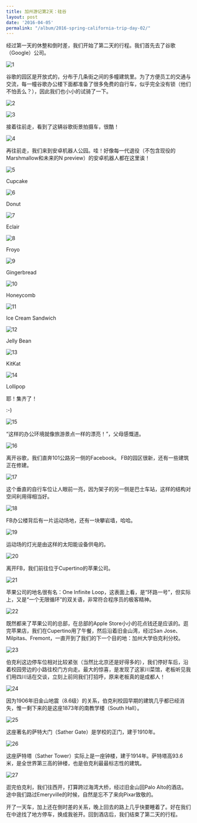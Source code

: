 ```yaml
---
title: 加州游记第2天：硅谷
layout: post
date: '2016-04-05'
permalink: "/album/2016-spring-california-trip-day-02/"
---
```


经过第一天的休整和倒时差，我们开始了第二天的行程。我们首先去了谷歌（Google）公司。

![1](https://pics.huahang.im/albums/2016/加州游记第2天：硅谷/640-1.jpeg)

谷歌的园区是开放式的，分布于几条街之间的多幢建筑里。为了方便员工的交通与交流，每一幢谷歌办公楼下面都准备了很多免费的自行车，似乎完全没有锁（他们不怕丢么？），因此我们也小小的试骑了一下。

![2](https://pics.huahang.im/albums/2016/加州游记第2天：硅谷/640-2.jpeg)

![3](https://pics.huahang.im/albums/2016/加州游记第2天：硅谷/640-3.jpeg)

接着往前走，看到了这辆谷歌街景拍摄车，很酷！

![4](https://pics.huahang.im/albums/2016/加州游记第2天：硅谷/640-4.jpeg)

再往前走，我们来到安卓机器人公园。哇！好像每一代退役（不包含现役的Marshmallow和未来的N preview）的安卓机器人都在这里诶！

![5](https://pics.huahang.im/albums/2016/加州游记第2天：硅谷/640-5.jpeg)

Cupcake

![6](https://pics.huahang.im/albums/2016/加州游记第2天：硅谷/640-6.jpeg)

Donut

![7](https://pics.huahang.im/albums/2016/加州游记第2天：硅谷/640-7.jpeg)

Eclair

![8](https://pics.huahang.im/albums/2016/加州游记第2天：硅谷/640-8.jpeg)

Froyo

![9](https://pics.huahang.im/albums/2016/加州游记第2天：硅谷/640-9.jpeg)

Gingerbread

![10](https://pics.huahang.im/albums/2016/加州游记第2天：硅谷/640-10.jpeg)

Honeycomb

![11](https://pics.huahang.im/albums/2016/加州游记第2天：硅谷/640-11.jpeg)

Ice Cream Sandwich

![12](https://pics.huahang.im/albums/2016/加州游记第2天：硅谷/640-12.jpeg)

Jelly Bean

![13](https://pics.huahang.im/albums/2016/加州游记第2天：硅谷/640-13.jpeg)

KitKat

![14](https://pics.huahang.im/albums/2016/加州游记第2天：硅谷/640-14.jpeg)

Lollipop

耶！集齐了！

:-)

![15](https://pics.huahang.im/albums/2016/加州游记第2天：硅谷/640-15.jpeg)

“这样的办公环境就像旅游景点一样的漂亮！”，父母感慨道。

![16](https://pics.huahang.im/albums/2016/加州游记第2天：硅谷/640-16.jpeg)

离开谷歌，我们直奔101公路另一侧的Facebook。 FB的园区很新，还有一些建筑正在修建。

![17](https://pics.huahang.im/albums/2016/加州游记第2天：硅谷/640-17.jpeg)

这个垂直的自行车位让人眼前一亮，因为架子的另一侧是巴士车站，这样的结构对空间利用得相当好。

![18](https://pics.huahang.im/albums/2016/加州游记第2天：硅谷/640-18.jpeg)

FB办公楼背后有一片运动场地，还有一块攀岩墙，哈哈。

![19](https://pics.huahang.im/albums/2016/加州游记第2天：硅谷/640-19.jpeg)

运动场的灯光是由这样的太阳能设备供电的。

![20](https://pics.huahang.im/albums/2016/加州游记第2天：硅谷/640-20.jpeg)

离开FB，我们前往位于Cupertino的苹果公司。

![21](https://pics.huahang.im/albums/2016/加州游记第2天：硅谷/640-21.jpeg)

苹果公司的地名很有名：One Infinite Loop，这表面上看，是“环路一号”，但实际上，又是“一个无限循环”的双关语，非常符合程序员的极客精神。

![22](https://pics.huahang.im/albums/2016/加州游记第2天：硅谷/640-22.jpeg)

既然都来了苹果公司的总部，在总部的Apple Store小小的花点钱还是应该的。逛完苹果店，我们在Cupertino用了午餐，然后沿着旧金山湾，经过San Jose、Milpitas、Fremont，一直开到了我们的下一个目的地：加州大学伯克利分校。

![23](https://pics.huahang.im/albums/2016/加州游记第2天：硅谷/640-23.jpeg)

伯克利这边停车位相对比较紧张（当然比北京还是好得多的），我们停好车后，沿着校园旁边的小路往校门方向走。最大的惊喜，是发现了这家川菜馆，老板听见我们用四川话在交谈，立刻上前同我们打招呼，原来老板真的是成都人！

![24](https://pics.huahang.im/albums/2016/加州游记第2天：硅谷/640-24.jpeg)

因为1906年旧金山地震（8.6级）的关系，伯克利校园早期的建筑几乎都已经消失，惟一剩下来的是这座1873年的南教学楼（South Hall）。

![25](https://pics.huahang.im/albums/2016/加州游记第2天：硅谷/640-25.jpeg)

这座著名的萨特大门（Sather Gate）是学校的正门，建于1910年。

![26](https://pics.huahang.im/albums/2016/加州游记第2天：硅谷/640-26.jpeg)

这座萨特塔（Sather Tower）实际上是一座钟楼，建于1914年。萨特塔高93.6米，是全世界第三高的钟楼，也是伯克利最最标志性的建筑。

![27](https://pics.huahang.im/albums/2016/加州游记第2天：硅谷/640-27.jpeg)

逛完伯克利，我们往西开，打算跨过海湾大桥，经过旧金山回Palo Alto的酒店。途中我们路过Emeryville的时候，自然是忘不了来向Pixar致敬的。

开了一天车，加上还在倒时差的关系，晚上回去的路上几乎快要睡着了。好在我们在中途找了地方停车，换成我爸开。回到酒店后，我们结束了第二天的行程。